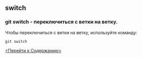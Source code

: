 ## switch

### **git switch** - переключиться с ветки на ветку.


Чтобы переключиться с ветки на ветку, используйте команду:
```bash=
git switch
```

[<Перейти к Содержанию>](./readme.md)
